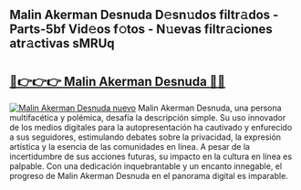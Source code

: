 ## Malin Akerman Desnuda D𝚎sn𝚞dos filtr𝚊dos - Parts-5bf Vid𝚎os f𝚘tos - N𝚞evas filtr𝚊ciones atr𝚊ctivas sMRUq

# <h2><a href="http://mb8701o.tromn.icu/?c=Malin+Akerman+Desnuda">🔗👉👉👉 Malin Akerman Desnuda 🔗🔗</a></h2>

[![Malin Akerman Desnuda nuevo](https://i.imgur.com/pEAQMta.gif)](http://mb8701o.tromn.icu/?c=Malin+Akerman+Desnuda)
Malin Akerman Desnuda, una persona multifacética y polémica, desafía la descripción simple. Su uso innovador de los medios digitales para la autopresentación ha cautivado y enfurecido a sus seguidores, estimulando debates sobre la privacidad, la expresión artística y la esencia de las comunidades en línea. A pesar de la incertidumbre de sus acciones futuras, su impacto en la cultura en línea es palpable. Con una dedicación inquebrantable y un encanto innegable, el progreso de Malin Akerman Desnuda en el panorama digital es imparable.
